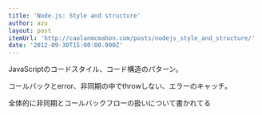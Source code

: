 ```yaml
---
title: 'Node.js: Style and structure'
author: azu
layout: post
itemUrl: 'http://caolanmcmahon.com/posts/nodejs_style_and_structure/'
date: '2012-09-30T15:00:00.000Z'
---
```

JavaScriptのコードスタイル、コード構造のパターン。

コールバックとerror、非同期の中でthrowしない、エラーのキャッチ。

全体的に非同期とコールバックフローの扱いについて書かれてる
